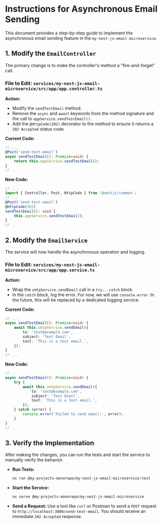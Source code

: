 # Instructions for Asynchronous Email Sending

This document provides a step-by-step guide to implement the asynchronous email sending feature in the `my-nest-js-email-microservice`.

## 1. Modify the `EmailController`

The primary change is to make the controller's method a "fire-and-forget" call.

### File to Edit: `services/my-nest-js-email-microservice/src/app/app.controller.ts`

**Action:**

- Modify the `sendTestEmail` method.
- Remove the `async` and `await` keywords from the method signature and the call to `appService.sendTestEmail()`.
- Add the `@HttpCode(202)` decorator to the method to ensure it returns a `202 Accepted` status code.

**Current Code:**

```typescript
// ...
@Post('send-test-email')
async sendTestEmail(): Promise<void> {
    return this.appService.sendTestEmail();
}
// ...
```

**New Code:**

```typescript
// ...
import { Controller, Post, HttpCode } from '@nestjs/common';
// ...
@Post('send-test-email')
@HttpCode(202)
sendTestEmail(): void {
    this.appService.sendTestEmail();
}
// ...
```

## 2. Modify the `EmailService`

The service will now handle the asynchronous operation and logging.

### File to Edit: `services/my-nest-js-email-microservice/src/app/app.service.ts`

**Action:**

- Wrap the `smtpService.sendEmail` call in a `try...catch` block.
- In the `catch` block, log the error. For now, we will use `console.error`. In the future, this will be replaced by a dedicated logging service.

**Current Code:**

```typescript
// ...
async sendTestEmail(): Promise<void> {
    await this.smtpService.sendEmail({
        to: 'test@example.com',
        subject: 'Test Email',
        text: 'This is a test email.',
    });
}
// ...
```

**New Code:**

```typescript
// ...
async sendTestEmail(): Promise<void> {
    try {
        await this.smtpService.sendEmail({
            to: 'test@example.com',
            subject: 'Test Email',
            text: 'This is a test email.',
        });
    } catch (error) {
        console.error('Failed to send email:', error);
    }
}
// ...
```

## 3. Verify the Implementation

After making the changes, you can run the tests and start the service to manually verify the behavior.

- **Run Tests:**

    ```sh
    nx run @my-projects-monorepo/my-nest-js-email-microservice:test
    ```

- **Start the Service:**

    ```sh
    nx serve @my-projects-monorepo/my-nest-js-email-microservice
    ```

- **Send a Request:** Use a tool like `curl` or Postman to send a `POST` request to `http://localhost:3000/send-test-email`. You should receive an immediate `202 Accepted` response.
